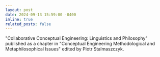 ```yaml
---
layout: post
date: 2024-09-13 15:59:00 -0400
inline: true
related_posts: false
---
```


"Collaborative Conceptual Engineering: Linguistics and Philosophy" published as a chapter in "Conceptual Engineering Methodological and Metaphilosophical Issues" edited by Piotr Stalmaszczyk.
